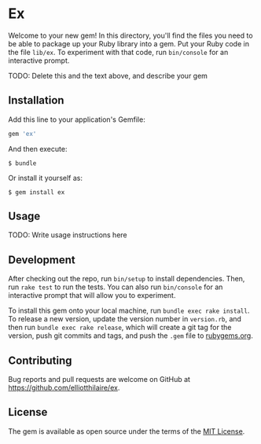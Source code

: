 # Ex

Welcome to your new gem! In this directory, you'll find the files you need to be able to package up your Ruby library into a gem. Put your Ruby code in the file `lib/ex`. To experiment with that code, run `bin/console` for an interactive prompt.

TODO: Delete this and the text above, and describe your gem

## Installation

Add this line to your application's Gemfile:

```ruby
gem 'ex'
```

And then execute:

    $ bundle

Or install it yourself as:

    $ gem install ex

## Usage

TODO: Write usage instructions here

## Development

After checking out the repo, run `bin/setup` to install dependencies. Then, run `rake test` to run the tests. You can also run `bin/console` for an interactive prompt that will allow you to experiment.

To install this gem onto your local machine, run `bundle exec rake install`. To release a new version, update the version number in `version.rb`, and then run `bundle exec rake release`, which will create a git tag for the version, push git commits and tags, and push the `.gem` file to [rubygems.org](https://rubygems.org).

## Contributing

Bug reports and pull requests are welcome on GitHub at https://github.com/elliotthilaire/ex.


## License

The gem is available as open source under the terms of the [MIT License](http://opensource.org/licenses/MIT).
